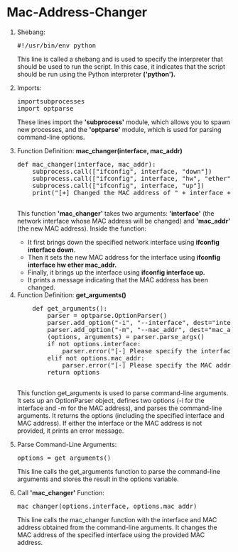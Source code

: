 <h1>Mac-Address-Changer</h1>

<ol>
  <li>Shebang:</li>
  <pre>#!/usr/bin/env python</pre>
  <p>This line is called a shebang and is used to specify the interpreter that should be used to run the script. In this case, it indicates that the script should be run using the Python interpreter <b>('python').</b></p> 

  <li>Imports:</li>
<pre>
importsubprocesses
import optparse
</pre>
  <p>These lines import the <b>'subprocess'</b> module, which allows you to spawn new processes, and the <b>'optparse'</b> module, which is used for parsing command-line options.</p>

  <li>Function Definition: <b>mac_changer(interface, mac_addr)</b></li>
  <pre>def mac_changer(interface, mac_addr):
    subprocess.call(["ifconfig", interface, "down"])
    subprocess.call(["ifconfig", interface, "hw", "ether", mac_addr])
    subprocess.call(["ifconfig", interface, "up"])
    print("[+] Changed the MAC address of " + interface + " to " + mac_addr)
  </pre>

  <p>This function <b>'mac_changer'</b> takes two arguments: <b>'interface'</b> (the network interface whose MAC address will be changed) and <b>'mac_addr'</b> (the new MAC address). Inside the function:</p>

  <ul>
    <li>It first brings down the specified network interface using <b>ifconfig interface down</b>.</li>
    <li>Then it sets the new MAC address for the interface using <b>ifconfig interface hw ether mac_addr.</b></li>
    <li>Finally, it brings up the interface using <b>ifconfig interface up.</b></li>
    <li>It prints a message indicating that the MAC address has been changed.</li>
  </ul>

  <li>Function Definition: <b>get_arguments()</b></li>
  <pre>
    def get_arguments():
        parser = optparse.OptionParser()
        parser.add_option("-i", "--interface", dest="interface", help="Network interface you wants to change")
        parser.add_option("-m", "--mac_addr", dest="mac_addr", help="new mac address you wants to replace")
        (options, arguments) = parser.parse_args()
        if not options.interface:
            parser.error("[-] Please specify the interface, use --help for more information")
        elif not options.mac_addr:
            parser.error("[-] Please specify the MAC address, use --help for more information")
        return options
  </pre>
  <p>This function get_arguments is used to parse command-line arguments. It sets up an OptionParser object, defines two options (-i for the interface and -m for the MAC address), and parses the command-line arguments. It returns the options (including the specified interface and MAC address). If either the interface or the MAC address is not provided, it prints an error message.</p>

  <li>Parse Command-Line Arguments:</li>
  <pre>options = get_arguments()</pre>
  <p>This line calls the get_arguments function to parse the command-line arguments and stores the result in the options variable.</p>

  <li>Call <b>'mac_changer'</b> Function:</li>
  <pre>mac_changer(options.interface, options.mac_addr)</pre>
  <p>This line calls the mac_changer function with the interface and MAC address obtained from the command-line arguments. It changes the MAC address of the specified interface using the provided MAC address.</p>
  
  
</ol>
